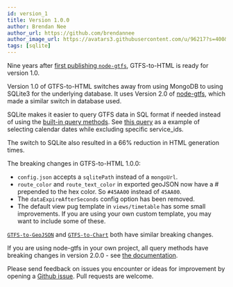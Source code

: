 ```yaml
---
id: version_1
title: Version 1.0.0
author: Brendan Nee
author_url: https://github.com/brendannee
author_image_url: https://avatars3.githubusercontent.com/u/96217?s=400&v=4
tags: [sqlite]
---
```


Nine years after [first publishing `node-gtfs`](https://github.com/BlinkTagInc/node-gtfs/commit/90b1d3a0e93972b0e8754ca1103b25a8cebdfd7e), GTFS-to-HTML is ready for version 1.0.

Version 1.0 of GTFS-to-HTML switches away from using MongoDB to using SQLite3 for the underlying database. It uses Version 2.0 of [node-gtfs](https://github.com/BlinkTagInc/node-gtfs), which made a similar switch in database used.

SQLite makes it easier to query GTFS data in SQL format if needed instead of using the [built-in query methods](https://github.com/BlinkTagInc/node-gtfs#query-methods). See [this query](https://github.com/BlinkTagInc/gtfs-to-html/blob/edaa6327999e8163f79015f2e7b037b9e7344a67/lib/utils.js#L360) as a example of selecting calendar dates while excluding specific service_ids.

The switch to SQLite also resulted in a 66% reduction in HTML generation times.

The breaking changes in GTFS-to-HTML 1.0.0:

* `config.json` accepts a `sqlitePath` instead of a `mongoUrl`.
* `route_color` and `route_text_color` in exported geoJSON now have a # prepended to the hex color. So `#45AA00` instead of `45AA00`.
* The `dataExpireAfterSeconds` config option has been removed.
* The default view pug template in `views/timetable` has some small improvements. If you are using your own custom template, you may want to include some of these.

[`GTFS-to-GeoJSON`](https://github.com/BlinkTagInc/gtfs-to-geojson) and [`GTFS-to-Chart`](https://github.com/BlinkTagInc/gtfs-to-chart) both have similar breaking changes.

If you are using node-gtfs in your own project, all query methods have breaking changes in version 2.0.0 - see [the documentation](https://github.com/BlinkTagInc/node-gtfs).

Please send feedback on issues you encounter or ideas for improvement by opening a [Github issue](https://github.com/BlinkTagInc/gtfs-to-html/issues). Pull requests are welcome.
